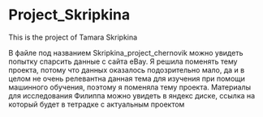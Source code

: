 # Project_Skripkina
This is the project of Tamara Skripkina

В файле под названием Skripkina_project_chernovik можно увидеть попытку спарсить данные с сайта eBay. Я решила поменять тему проекта, потому что данных оказалось подозрительно мало, да и в целом не очень релевантна данная тема для изучения при помощи машинного обучения, поэтому я поменяла тему проекта. Материалы для исследования Филиппа можно увидеть в яндекс диске, ссылка на который будет в тетрадке с актуальным проектом
